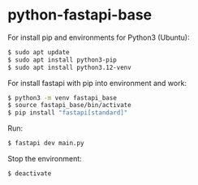 # python-fastapi-base

For install pip and environments for Python3 (Ubuntu):

```sh
$ sudo apt update
$ sudo apt install python3-pip
$ sudo apt install python3.12-venv
```
For install fastapi with pip into environment and work:

```sh
$ python3 -m venv fastapi_base
$ source fastapi_base/bin/activate
$ pip install "fastapi[standard]"
```
Run:

```sh
$ fastapi dev main.py
```

Stop the environment:

```sh
$ deactivate
```